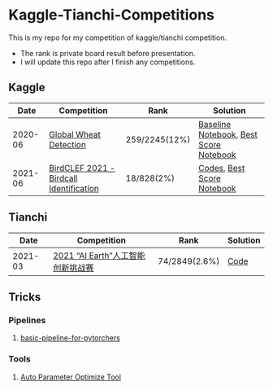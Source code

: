 # Kaggle-Tianchi-Competitions
This is my repo for my competition of kaggle/tianchi competition.

- The rank is private board result before presentation.
- I will update this repo after I finish any competitions.

## Kaggle

| Date | Competition | Rank | Solution |
| --- | --- | --- | --- |
| 2020-06 | [Global Wheat Detection](https://www.kaggle.com/c/global-wheat-detection) | 259/2245(12%) | [Baseline Notebook](https://www.kaggle.com/whurobin/training-efficientdet),  [Best Score Notebook](https://www.kaggle.com/m1nglei/fork-of-fork-of-effdet-d5-inference-pseudo-len0?scriptVersionId=40146910)|
| 2021-06 | [BirdCLEF 2021 - Birdcall Identification](https://www.kaggle.com/c/birdclef-2021) | 18/828(2%) | [Codes](./Kaggle/BirdCLEF-2021/),  [Best Score Notebook](https://www.kaggle.com/iafoss/birdclef2021-combine-probs?scriptVersionId=64622626)|

## Tianchi

| Date | Competition | Rank | Solution |
| --- | --- | --- | --- |
| 2021-03 | [2021 “AI Earth”人工智能创新挑战赛](https://tianchi.aliyun.com/competition/entrance/531871/introduction) | 74/2849(2.6%) | [Code](./Tianchi/aiearth_competition) |

## Tricks

### Pipelines

1. [basic-pipeline-for-pytorchers](./Tricks/Pipelines/basic-pipeline-for-pytorchers.ipynb)

### Tools
1. [Auto Parameter Optimize Tool](https://optuna.readthedocs.io/zh_CN/latest/index.html)
